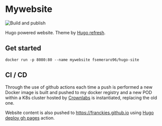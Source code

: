 # Mywebsite
![Build and publish](https://github.com/franckies/mywebsite/actions/workflows/build-and-publish.yml/badge.svg)

Hugo powered website. Theme by [Hugo refresh](https://github.com/PippoRJ/hugo-refresh/tree/2f61f41d97d7955e6de02b84565ec0e18f5fefe8).
## Get started
```
docker run -p 8080:80 --name mywebsite fsemeraro96/hugo-site
```
## CI / CD
Through the use of github actions each time a push is performed a new Docker image is built and pushed to my docker registry and a new POD within a K8s cluster hosted by [Crownlabs](https://crownlabs.polito.it/) is instantiated, replacing the old one.

Website content is also pushed to https://franckies.github.io using [Hugo deploy gh pages](https://github.com/benmatselby/hugo-deploy-gh-pages) action.
